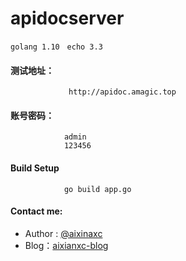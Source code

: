 # apidocserver

<code>golang 1.10</code> &nbsp; <code>echo 3.3</code>

#### 测试地址：
                 http://apidoc.amagic.top

#### 账号密码：
                admin
                123456


#### Build Setup

                go build app.go



#### Contact me:
* Author : [@aixinaxc][1]
* Blog：[aixianxc-blog][2]

[1]: http://www.amagic.top/
[2]: https://blog.csdn.net/aixinaxc/
